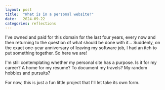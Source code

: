 ```yaml
---
layout: post
title:  "What is in a personal website?"
date:   2024-09-22
categories: reflections
---
```


I've owned and paid for this domain for the last four years, every now and then returning to the question of what should be done with it... Suddenly, on the exact one-year anniversary of leaving my software job, I had an itch to put something together. So here we are! 

I'm still contemplating whether my personal site has a purpose. Is it for my career? A home for my resume? To document my travels? My random hobbies and pursuits?

For now, this is just a fun little project that I'll let take its own form.

<!-- You’ll find this post in your `_posts` directory. Go ahead and edit it and re-build the site to see your changes. You can rebuild the site in many different ways, but the most common way is to run `jekyll serve`, which launches a web server and auto-regenerates your site when a file is updated.

Jekyll requires blog post files to be named according to the following format:

`YEAR-MONTH-DAY-title.MARKUP`

Where `YEAR` is a four-digit number, `MONTH` and `DAY` are both two-digit numbers, and `MARKUP` is the file extension representing the format used in the file. After that, include the necessary front matter. Take a look at the source for this post to get an idea about how it works.

Jekyll also offers powerful support for code snippets:

{% highlight ruby %}
def print_hi(name)
  puts "Hi, #{name}"
end
print_hi('Tom')
#=> prints 'Hi, Tom' to STDOUT.
{% endhighlight %}

Check out the [Jekyll docs][jekyll-docs] for more info on how to get the most out of Jekyll. File all bugs/feature requests at [Jekyll’s GitHub repo][jekyll-gh]. If you have questions, you can ask them on [Jekyll Talk][jekyll-talk].

[jekyll-docs]: https://jekyllrb.com/docs/home
[jekyll-gh]:   https://github.com/jekyll/jekyll
[jekyll-talk]: https://talk.jekyllrb.com/ -->

